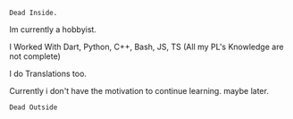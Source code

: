 ```
Dead Inside.
```

Im currently a hobbyist.

I Worked With Dart, Python, C++, Bash, JS, TS (All my PL's Knowledge are not complete)

I do Translations too.

Currently i don't have the motivation to continue learning. maybe later.

```
Dead Outside
```